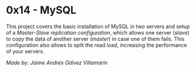 # 0x14 - MySQL

This project covers the basic installation of MySQL in two servers and setup of a _Master-Slave replication configuration_, which allows one server (_slave_) to copy the data of another server (_master_) in case one of them fails. This configuration also allows to split the read load, increasing the performance of your servers.

*Made by: Jaime Andrés Gálvez Villamarin*
